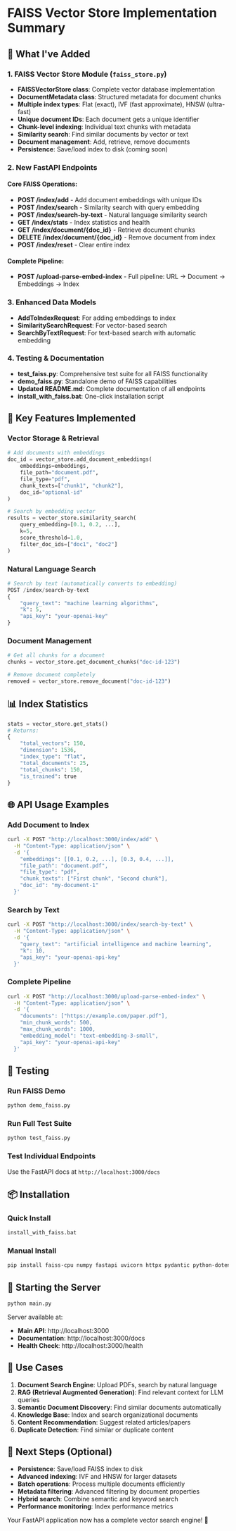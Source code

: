 # FAISS Vector Store Implementation Summary

## 🚀 What I've Added

### 1. FAISS Vector Store Module (`faiss_store.py`)
- **FAISSVectorStore class**: Complete vector database implementation
- **DocumentMetadata class**: Structured metadata for document chunks
- **Multiple index types**: Flat (exact), IVF (fast approximate), HNSW (ultra-fast)
- **Unique document IDs**: Each document gets a unique identifier
- **Chunk-level indexing**: Individual text chunks with metadata
- **Similarity search**: Find similar documents by vector or text
- **Document management**: Add, retrieve, remove documents
- **Persistence**: Save/load index to disk (coming soon)

### 2. New FastAPI Endpoints

#### Core FAISS Operations:
- **POST /index/add** - Add document embeddings with unique IDs
- **POST /index/search** - Similarity search with query embedding
- **POST /index/search-by-text** - Natural language similarity search
- **GET /index/stats** - Index statistics and health
- **GET /index/document/{doc_id}** - Retrieve document chunks
- **DELETE /index/document/{doc_id}** - Remove document from index
- **POST /index/reset** - Clear entire index

#### Complete Pipeline:
- **POST /upload-parse-embed-index** - Full pipeline: URL → Document → Embeddings → Index

### 3. Enhanced Data Models
- **AddToIndexRequest**: For adding embeddings to index
- **SimilaritySearchRequest**: For vector-based search
- **SearchByTextRequest**: For text-based search with automatic embedding

### 4. Testing & Documentation
- **test_faiss.py**: Comprehensive test suite for all FAISS functionality
- **demo_faiss.py**: Standalone demo of FAISS capabilities
- **Updated README.md**: Complete documentation of all endpoints
- **install_with_faiss.bat**: One-click installation script

## 🔧 Key Features Implemented

### Vector Storage & Retrieval
```python
# Add documents with embeddings
doc_id = vector_store.add_document_embeddings(
    embeddings=embeddings,
    file_path="document.pdf", 
    file_type="pdf",
    chunk_texts=["chunk1", "chunk2"],
    doc_id="optional-id"
)

# Search by embedding vector
results = vector_store.similarity_search(
    query_embedding=[0.1, 0.2, ...],
    k=5,
    score_threshold=1.0,
    filter_doc_ids=["doc1", "doc2"]
)
```

### Natural Language Search
```python
# Search by text (automatically converts to embedding)
POST /index/search-by-text
{
    "query_text": "machine learning algorithms",
    "k": 5,
    "api_key": "your-openai-key"
}
```

### Document Management
```python
# Get all chunks for a document
chunks = vector_store.get_document_chunks("doc-id-123")

# Remove document completely  
removed = vector_store.remove_document("doc-id-123")
```

## 📊 Index Statistics
```python
stats = vector_store.get_stats()
# Returns:
{
    "total_vectors": 150,
    "dimension": 1536, 
    "index_type": "flat",
    "total_documents": 25,
    "total_chunks": 150,
    "is_trained": true
}
```

## 🌐 API Usage Examples

### Add Document to Index
```bash
curl -X POST "http://localhost:3000/index/add" \
  -H "Content-Type: application/json" \
  -d '{
    "embeddings": [[0.1, 0.2, ...], [0.3, 0.4, ...]],
    "file_path": "document.pdf",
    "file_type": "pdf", 
    "chunk_texts": ["First chunk", "Second chunk"],
    "doc_id": "my-document-1"
  }'
```

### Search by Text
```bash
curl -X POST "http://localhost:3000/index/search-by-text" \
  -H "Content-Type: application/json" \
  -d '{
    "query_text": "artificial intelligence and machine learning",
    "k": 10,
    "api_key": "your-openai-api-key"
  }'
```

### Complete Pipeline
```bash
curl -X POST "http://localhost:3000/upload-parse-embed-index" \
  -H "Content-Type: application/json" \
  -d '{
    "documents": ["https://example.com/paper.pdf"],
    "min_chunk_words": 500,
    "max_chunk_words": 1000,
    "embedding_model": "text-embedding-3-small",
    "api_key": "your-openai-api-key"
  }'
```

## 🧪 Testing

### Run FAISS Demo
```bash
python demo_faiss.py
```

### Run Full Test Suite  
```bash
python test_faiss.py
```

### Test Individual Endpoints
Use the FastAPI docs at `http://localhost:3000/docs`

## 📦 Installation

### Quick Install
```bash
install_with_faiss.bat
```

### Manual Install
```bash
pip install faiss-cpu numpy fastapi uvicorn httpx pydantic python-dotenv PyPDF2 python-docx openai
```

## 🚀 Starting the Server

```bash
python main.py
```

Server available at:
- **Main API**: http://localhost:3000
- **Documentation**: http://localhost:3000/docs
- **Health Check**: http://localhost:3000/health

## 🎯 Use Cases

1. **Document Search Engine**: Upload PDFs, search by natural language
2. **RAG (Retrieval Augmented Generation)**: Find relevant context for LLM queries  
3. **Semantic Document Discovery**: Find similar documents automatically
4. **Knowledge Base**: Index and search organizational documents
5. **Content Recommendation**: Suggest related articles/papers
6. **Duplicate Detection**: Find similar or duplicate content

## 🔮 Next Steps (Optional)

- **Persistence**: Save/load FAISS index to disk
- **Advanced indexing**: IVF and HNSW for larger datasets  
- **Batch operations**: Process multiple documents efficiently
- **Metadata filtering**: Advanced filtering by document properties
- **Hybrid search**: Combine semantic and keyword search
- **Performance monitoring**: Index performance metrics

Your FastAPI application now has a complete vector search engine! 🎉
